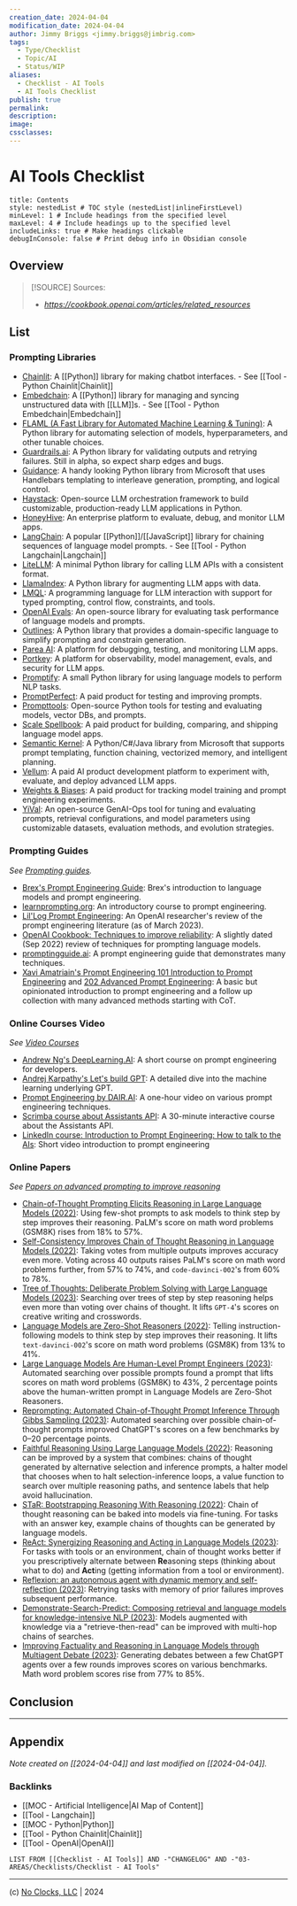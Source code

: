 ```yaml
---
creation_date: 2024-04-04
modification_date: 2024-04-04
author: Jimmy Briggs <jimmy.briggs@jimbrig.com>
tags:
  - Type/Checklist
  - Topic/AI
  - Status/WIP
aliases:
  - Checklist - AI Tools
  - AI Tools Checklist
publish: true
permalink:
description:
image:
cssclasses:
---
```


# AI Tools Checklist

```table-of-contents
title: Contents 
style: nestedList # TOC style (nestedList|inlineFirstLevel)
minLevel: 1 # Include headings from the specified level
maxLevel: 4 # Include headings up to the specified level
includeLinks: true # Make headings clickable
debugInConsole: false # Print debug info in Obsidian console
```

## Overview

> [!SOURCE] Sources:
> - *https://cookbook.openai.com/articles/related_resources*

## List

### Prompting Libraries

-   [Chainlit](https://docs.chainlit.io/overview): A [[Python]] library for making chatbot interfaces. - See [[Tool - Python Chainlit|Chainlit]]
-   [Embedchain](https://github.com/embedchain/embedchain): A [[Python]] library for managing and syncing unstructured data with [[LLM]]s. - See [[Tool - Python Embedchain|Embedchain]]
-   [FLAML (A Fast Library for Automated Machine Learning & Tuning)](https://microsoft.github.io/FLAML/docs/Getting-Started/): A Python library for automating selection of models, hyperparameters, and other tunable choices.
-   [Guardrails.ai](https://shreyar.github.io/guardrails/): A Python library for validating outputs and retrying failures. Still in alpha, so expect sharp edges and bugs.
-   [Guidance](https://github.com/microsoft/guidance): A handy looking Python library from Microsoft that uses Handlebars templating to interleave generation, prompting, and logical control.
-   [Haystack](https://github.com/deepset-ai/haystack): Open-source LLM orchestration framework to build customizable, production-ready LLM applications in Python.
-   [HoneyHive](https://honeyhive.ai/): An enterprise platform to evaluate, debug, and monitor LLM apps.
-   [LangChain](https://github.com/hwchase17/langchain): A popular [[Python]]/[[JavaScript]] library for chaining sequences of language model prompts. - See [[Tool - Python Langchain|Langchain]]
-   [LiteLLM](https://github.com/BerriAI/litellm): A minimal Python library for calling LLM APIs with a consistent format.
-   [LlamaIndex](https://github.com/jerryjliu/llama_index): A Python library for augmenting LLM apps with data.
-   [LMQL](https://lmql.ai/): A programming language for LLM interaction with support for typed prompting, control flow, constraints, and tools.
-   [OpenAI Evals](https://github.com/openai/evals): An open-source library for evaluating task performance of language models and prompts.
-   [Outlines](https://github.com/normal-computing/outlines): A Python library that provides a domain-specific language to simplify prompting and constrain generation.
-   [Parea AI](https://www.parea.ai/): A platform for debugging, testing, and monitoring LLM apps.
-   [Portkey](https://portkey.ai/): A platform for observability, model management, evals, and security for LLM apps.
-   [Promptify](https://github.com/promptslab/Promptify): A small Python library for using language models to perform NLP tasks.
-   [PromptPerfect](https://promptperfect.jina.ai/prompts): A paid product for testing and improving prompts.
-   [Prompttools](https://github.com/hegelai/prompttools): Open-source Python tools for testing and evaluating models, vector DBs, and prompts.
-   [Scale Spellbook](https://scale.com/spellbook): A paid product for building, comparing, and shipping language model apps.
-   [Semantic Kernel](https://github.com/microsoft/semantic-kernel): A Python/C#/Java library from Microsoft that supports prompt templating, function chaining, vectorized memory, and intelligent planning.
-   [Vellum](https://www.vellum.ai/): A paid AI product development platform to experiment with, evaluate, and deploy advanced LLM apps.
-   [Weights & Biases](https://wandb.ai/site/solutions/llmops): A paid product for tracking model training and prompt engineering experiments.
-   [YiVal](https://github.com/YiVal/YiVal): An open-source GenAI-Ops tool for tuning and evaluating prompts, retrieval configurations, and model parameters using customizable datasets, evaluation methods, and evolution strategies.

### Prompting Guides

*See [Prompting guides](https://cookbook.openai.com/articles/related_resources#prompting-guides).*

-   [Brex's Prompt Engineering Guide](https://github.com/brexhq/prompt-engineering): Brex's introduction to language models and prompt engineering.
-   [learnprompting.org](https://learnprompting.org/): An introductory course to prompt engineering.
-   [Lil'Log Prompt Engineering](https://lilianweng.github.io/posts/2023-03-15-prompt-engineering/): An OpenAI researcher's review of the prompt engineering literature (as of March 2023).
-   [OpenAI Cookbook: Techniques to improve reliability](https://cookbook.openai.com/articles/techniques_to_improve_reliability): A slightly dated (Sep 2022) review of techniques for prompting language models.
-   [promptingguide.ai](https://www.promptingguide.ai/): A prompt engineering guide that demonstrates many techniques.
-   [Xavi Amatriain's Prompt Engineering 101 Introduction to Prompt Engineering](https://amatriain.net/blog/PromptEngineering) and [202 Advanced Prompt Engineering](https://amatriain.net/blog/prompt201): A basic but opinionated introduction to prompt engineering and a follow up collection with many advanced methods starting with CoT.

### Online Courses Video

*See [Video Courses](https://cookbook.openai.com/articles/related_resources#video-courses)*

-   [Andrew Ng's DeepLearning.AI](https://www.deeplearning.ai/short-courses/chatgpt-prompt-engineering-for-developers/): A short course on prompt engineering for developers.
-   [Andrej Karpathy's Let's build GPT](https://www.youtube.com/watch?v=kCc8FmEb1nY): A detailed dive into the machine learning underlying GPT.
-   [Prompt Engineering by DAIR.AI](https://www.youtube.com/watch?v=dOxUroR57xs): A one-hour video on various prompt engineering techniques.
-   [Scrimba course about Assistants API](https://scrimba.com/learn/openaiassistants): A 30-minute interactive course about the Assistants API.
-   [LinkedIn course: Introduction to Prompt Engineering: How to talk to the AIs](https://www.linkedin.com/learning/prompt-engineering-how-to-talk-to-the-ais/talking-to-the-ais?u=0): Short video introduction to prompt engineering

### Online Papers

*See [Papers on advanced prompting to improve reasoning](https://cookbook.openai.com/articles/related_resources#papers-on-advanced-prompting-to-improve-reasoning)*

-   [Chain-of-Thought Prompting Elicits Reasoning in Large Language Models (2022)](https://arxiv.org/abs/2201.11903): Using few-shot prompts to ask models to think step by step improves their reasoning. PaLM's score on math word problems (GSM8K) rises from 18% to 57%.
-   [Self-Consistency Improves Chain of Thought Reasoning in Language Models (2022)](https://arxiv.org/abs/2203.11171): Taking votes from multiple outputs improves accuracy even more. Voting across 40 outputs raises PaLM's score on math word problems further, from 57% to 74%, and `code-davinci-002`'s from 60% to 78%.
-   [Tree of Thoughts: Deliberate Problem Solving with Large Language Models (2023)](https://arxiv.org/abs/2305.10601): Searching over trees of step by step reasoning helps even more than voting over chains of thought. It lifts `GPT-4`'s scores on creative writing and crosswords.
-   [Language Models are Zero-Shot Reasoners (2022)](https://arxiv.org/abs/2205.11916): Telling instruction-following models to think step by step improves their reasoning. It lifts `text-davinci-002`'s score on math word problems (GSM8K) from 13% to 41%.
-   [Large Language Models Are Human-Level Prompt Engineers (2023)](https://arxiv.org/abs/2211.01910): Automated searching over possible prompts found a prompt that lifts scores on math word problems (GSM8K) to 43%, 2 percentage points above the human-written prompt in Language Models are Zero-Shot Reasoners.
-   [Reprompting: Automated Chain-of-Thought Prompt Inference Through Gibbs Sampling (2023)](https://arxiv.org/abs/2305.09993): Automated searching over possible chain-of-thought prompts improved ChatGPT's scores on a few benchmarks by 0–20 percentage points.
-   [Faithful Reasoning Using Large Language Models (2022)](https://arxiv.org/abs/2208.14271): Reasoning can be improved by a system that combines: chains of thought generated by alternative selection and inference prompts, a halter model that chooses when to halt selection-inference loops, a value function to search over multiple reasoning paths, and sentence labels that help avoid hallucination.
-   [STaR: Bootstrapping Reasoning With Reasoning (2022)](https://arxiv.org/abs/2203.14465): Chain of thought reasoning can be baked into models via fine-tuning. For tasks with an answer key, example chains of thoughts can be generated by language models.
-   [ReAct: Synergizing Reasoning and Acting in Language Models (2023)](https://arxiv.org/abs/2210.03629): For tasks with tools or an environment, chain of thought works better if you prescriptively alternate between **Re**asoning steps (thinking about what to do) and **Act**ing (getting information from a tool or environment).
-   [Reflexion: an autonomous agent with dynamic memory and self-reflection (2023)](https://arxiv.org/abs/2303.11366): Retrying tasks with memory of prior failures improves subsequent performance.
-   [Demonstrate-Search-Predict: Composing retrieval and language models for knowledge-intensive NLP (2023)](https://arxiv.org/abs/2212.14024): Models augmented with knowledge via a "retrieve-then-read" can be improved with multi-hop chains of searches.
-   [Improving Factuality and Reasoning in Language Models through Multiagent Debate (2023)](https://arxiv.org/abs/2305.14325): Generating debates between a few ChatGPT agents over a few rounds improves scores on various benchmarks. Math word problem scores rise from 77% to 85%.

## Conclusion

***

## Appendix

*Note created on [[2024-04-04]] and last modified on [[2024-04-04]].*

### Backlinks

- [[MOC - Artificial Intelligence|AI Map of Content]]
- [[Tool - Langchain]]
- [[MOC - Python|Python]]
- [[Tool - Python Chainlit|Chainlit]]
- [[Tool - OpenAI|OpenAI]]

```dataview
LIST FROM [[Checklist - AI Tools]] AND -"CHANGELOG" AND -"03-AREAS/Checklists/Checklist - AI Tools"
```

***

(c) [No Clocks, LLC](https://github.com/noclocks) | 2024
